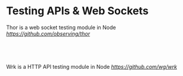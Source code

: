 # Testing APIs & Web Sockets

Thor is a web socket testing module in Node
_https://github.com/observing/thor_

##  

Wrk is a HTTP API testing module in Node
_https://github.com/wg/wrk_

